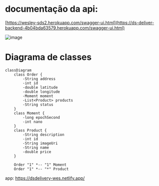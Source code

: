 
# documentação da api: 
[https://wesley-sds2.herokuapp.com/swagger-ui.html](https://ds-deliver-backend-4b04bda63579.herokuapp.com/swagger-ui.html)

![image](https://user-images.githubusercontent.com/59511225/132137826-9caea7e5-990f-4b01-8be7-377811c14dce.png)

# Diagrama de classes
```mermaid
classDiagram
    class Order {
        -String address
        -int id
        -double latitude
        -double longitude
        -Moment moment
        -List<Product> products
        -String status
    }
    class Moment {
        -long epochSecond
        -int nano
    }
    class Product {
        -String description
        -int id
        -String imageUri
        -String name
        -double price
    }

    Order "1" *-- "1" Moment
    Order "1" *-- "*" Product
```



app: https://dsdelivery-wes.netlify.app/

